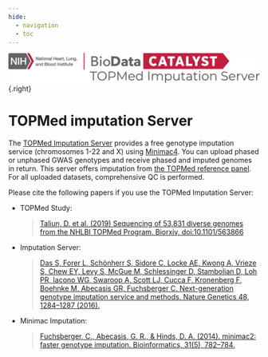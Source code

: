 ```yaml
---
hide:
  - navigation
  - toc
---
```


![TOPMed Imputation Server logo](img/tis-logo.png){.right}


# TOPMed imputation Server


The [TOPMed Imputation Server](https://imputation.biodatacatalyst.nhlbi.nih.gov/) provides a free genotype imputation service (chromosomes 1-22 and X) using [Minimac4](http://genome.sph.umich.edu/wiki/Minimac4). You can upload phased or unphased GWAS genotypes and receive phased and imputed genomes in return. This server offers imputation from [the TOPMed reference panel](http://nhlbiwgs.org/). For all uploaded datasets, comprehensive QC is performed.

Please cite the following papers if you use the TOPMed Imputation Server:

* TOPMed Study:
  > [Taliun, D. et al. (2019) Sequencing of 53,831 diverse genomes from the NHLBI TOPMed Program. Biorxiv, doi:10.1101/563866](https://www.biorxiv.org/content/10.1101/563866v1)
* Imputation Server:
  > [Das S, Forer L, Schönherr S, Sidore C, Locke AE, Kwong A, Vrieze S, Chew EY, Levy S, McGue M, Schlessinger D, Stambolian D, Loh PR, Iacono WG, Swaroop A, Scott LJ, Cucca F, Kronenberg F, Boehnke M, Abecasis GR, Fuchsberger C. Next-generation genotype imputation service and methods. Nature Genetics 48, 1284–1287 (2016).](https://www.ncbi.nlm.nih.gov/pubmed/27571263)
* Minimac Imputation:
  > [Fuchsberger, C., Abecasis, G. R., & Hinds, D. A. (2014). minimac2: faster genotype imputation. Bioinformatics, 31(5), 782–784.](https://doi.org/10.1093/bioinformatics/btu704)
